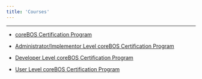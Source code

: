```yaml
---
title: 'Courses'
---
```

---

- [coreBOS Certification Program](./01.cbcert)

- [Administrator/Implementor Level coreBOS Certification Program](./02.admin-cert)

- [Developer Level coreBOS Certification Program](./03.devel-cert)

- [User Level coreBOS Certification Program](./04.user-cert)